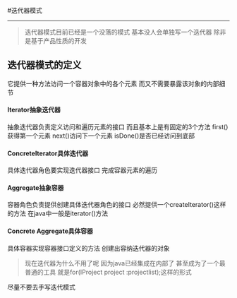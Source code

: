 #迭代器模式

----------

> 迭代器模式目前已经是一个没落的模式 基本没人会单独写一个迭代器 除非是基于产品性质的开发

## 迭代器模式的定义
它提供一种方法访问一个容器对象中的各个元素 而又不需要暴露该对象的内部细节

#### Iterator抽象迭代器
抽象迭代器负责定义访问和遍历元素的接口 而且基本上是有固定的3个方法 first()获得第一个元素
next()访问下一个元素 isDone()是否已经访问到底部

#### ConcreteIterator具体迭代器
具体迭代器角色要实现迭代器接口 完成容器元素的遍历

#### Aggregate抽象容器
容器角色负责提供创建具体迭代器角色的接口 必然提供一个createIterator()这样的方法 在java中一般是iterator()方法

#### Concrete Aggregate具体容器
具体容器实现容器接口定义的方法 创建出容纳迭代器的对象

> 现在迭代器为什么不用了呢 因为java已经集成在内部了 甚至成为了一个最普通的工具
就是for(IProject project :projectlist);这样的形式

尽量不要去手写迭代模式